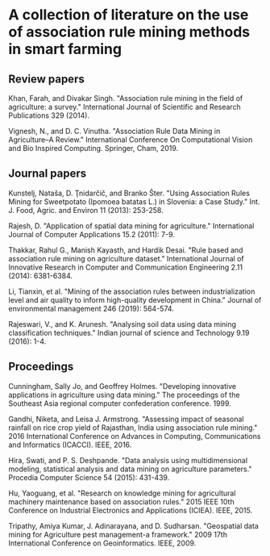 # A collection of literature on the use of association rule mining methods in smart farming

## Review papers

Khan, Farah, and Divakar Singh. "Association rule mining in the field of agriculture: a survey." International Journal of Scientific and Research Publications 329 (2014).

Vignesh, N., and D. C. Vinutha. "Association Rule Data Mining in Agriculture–A Review." International Conference On Computational Vision and Bio Inspired Computing. Springer, Cham, 2019.

## Journal papers

Kunstelj, Nataša, D. Ţnidarčič, and Branko Šter. "Using Association Rules Mining for Sweetpotato (Ipomoea batatas L.) in Slovenia: a Case Study." Int. J. Food, Agric. and Environ 11 (2013): 253-258.

Rajesh, D. "Application of spatial data mining for agriculture." International Journal of Computer Applications 15.2 (2011): 7-9.

Thakkar, Rahul G., Manish Kayasth, and Hardik Desai. "Rule based and association rule mining on agriculture dataset." International Journal of Innovative Research in Computer and Communication Engineering 2.11 (2014): 6381-6384.

Li, Tianxin, et al. "Mining of the association rules between industrialization level and air quality to inform high-quality development in China." Journal of environmental management 246 (2019): 564-574.

Rajeswari, V., and K. Arunesh. "Analysing soil data using data mining classification techniques." Indian journal of science and Technology 9.19 (2016): 1-4.

## Proceedings

Cunningham, Sally Jo, and Geoffrey Holmes. "Developing innovative applications in agriculture using data mining." The proceedings of the Southeast Asia regional computer confederation conference. 1999.

Gandhi, Niketa, and Leisa J. Armstrong. "Assessing impact of seasonal rainfall on rice crop yield of Rajasthan, India using association rule mining." 2016 International Conference on Advances in Computing, Communications and Informatics (ICACCI). IEEE, 2016.

Hira, Swati, and P. S. Deshpande. "Data analysis using multidimensional modeling, statistical analysis and data mining on agriculture parameters." Procedia Computer Science 54 (2015): 431-439.

Hu, Yaoguang, et al. "Research on knowledge mining for agricultural machinery maintenance based on association rules." 2015 IEEE 10th Conference on Industrial Electronics and Applications (ICIEA). IEEE, 2015.

Tripathy, Amiya Kumar, J. Adinarayana, and D. Sudharsan. "Geospatial data mining for Agriculture pest management-a framework." 2009 17th International Conference on Geoinformatics. IEEE, 2009.